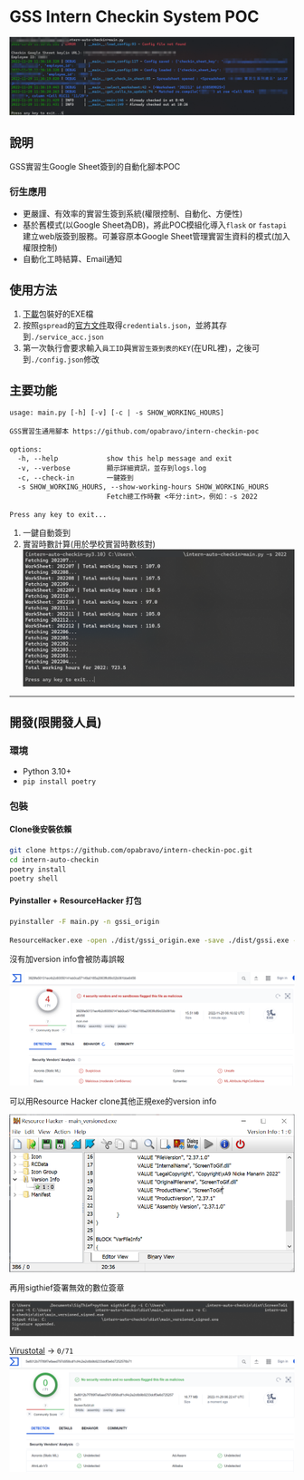 # GSS Intern Checkin System POC

![](/img/demo.png)

## 說明

GSS實習生Google Sheet簽到的自動化腳本POC

### 衍生應用

- 更嚴謹、有效率的實習生簽到系統(權限控制、自動化、方便性)
- 基於舊模式(以Google Sheet為DB)，將此POC模組化導入`flask` or `fastapi`建立web版簽到服務。可兼容原本Google Sheet管理實習生資料的模式(加入權限控制)
- 自動化工時結算、Email通知

## 使用方法

1. [下載](https://github.com/opabravo/intern-checkin-poc/releases/download/1.0/gssi.exe)包裝好的EXE檔
2. 按照`gspread`的[官方文件](https://docs.gspread.org/en/latest/oauth2.html)取得`credentials.json`，並將其存到`./service_acc.json`
3. 第一次執行會要求輸入`員工ID`與`實習生簽到表的KEY`(在URL裡)，之後可到`./config.json`修改

## 主要功能

```console
usage: main.py [-h] [-v] [-c | -s SHOW_WORKING_HOURS]

GSS實習生通用腳本 https://github.com/opabravo/intern-checkin-poc

options:
  -h, --help            show this help message and exit
  -v, --verbose         顯示詳細資訊，並存到logs.log
  -c, --check-in        一鍵簽到
  -s SHOW_WORKING_HOURS, --show-working-hours SHOW_WORKING_HOURS
                        Fetch總工作時數 <年分:int>，例如：-s 2022

Press any key to exit...
```

1. 一鍵自動簽到
2. 實習時數計算(用於學校實習時數核對)
![](/img/demo2.png)

---

## 開發(限開發人員)

### 環境

- Python 3.10+
- `pip install poetry`

### 包裝

#### Clone後安裝依賴

```bash
git clone https://github.com/opabravo/intern-checkin-poc.git
cd intern-auto-checkin
poetry install
poetry shell
```

#### Pyinstaller + ResourceHacker 打包

```bash
pyinstaller -F main.py -n gssi_origin

ResourceHacker.exe -open ./dist/gssi_origin.exe -save ./dist/gssi.exe -action addoverwrite -res gssi.res
```

沒有加version info會被防毒誤報

![](img/virustotal_1.png)

可以用Resource Hacker clone其他正規exe的version info

![](img/resource_hacker.png)

再用sigthief簽署無效的數位簽章

![](img/sigthief.png)

[Virustotal](https://www.virustotal.com/gui/file/bc769935017684dd170380293e94ff9e2a236484f45145750140f8cbc7af9645/details) -> `0/71`
![](img/virustotal_2.png)
